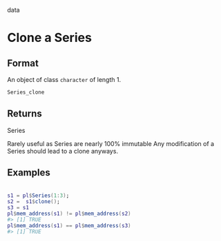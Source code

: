 data

# Clone a Series

## Format

An object of class `character` of length 1.

```r
Series_clone
```

## Returns

Series

Rarely useful as Series are nearly 100% immutable Any modification of a Series should lead to a clone anyways.

## Examples

<pre class='r-example'> <code> <span class='r-in'><span></span></span>
<span class='r-in'><span><span class='va'>s1</span> <span class='op'>=</span> <span class='va'>pl</span><span class='op'>$</span><span class='fu'>Series</span><span class='op'>(</span><span class='fl'>1</span><span class='op'>:</span><span class='fl'>3</span><span class='op'>)</span>;</span></span>
<span class='r-in'><span><span class='va'>s2</span> <span class='op'>=</span>  <span class='va'>s1</span><span class='op'>$</span><span class='fu'>clone</span><span class='op'>(</span><span class='op'>)</span>;</span></span>
<span class='r-in'><span><span class='va'>s3</span> <span class='op'>=</span> <span class='va'>s1</span></span></span>
<span class='r-in'><span><span class='va'>pl</span><span class='op'>$</span><span class='fu'>mem_address</span><span class='op'>(</span><span class='va'>s1</span><span class='op'>)</span> <span class='op'>!=</span> <span class='va'>pl</span><span class='op'>$</span><span class='fu'>mem_address</span><span class='op'>(</span><span class='va'>s2</span><span class='op'>)</span></span></span>
<span class='r-out co'><span class='r-pr'>#&gt;</span> [1] TRUE</span>
<span class='r-in'><span><span class='va'>pl</span><span class='op'>$</span><span class='fu'>mem_address</span><span class='op'>(</span><span class='va'>s1</span><span class='op'>)</span> <span class='op'>==</span> <span class='va'>pl</span><span class='op'>$</span><span class='fu'>mem_address</span><span class='op'>(</span><span class='va'>s3</span><span class='op'>)</span></span></span>
<span class='r-out co'><span class='r-pr'>#&gt;</span> [1] TRUE</span>
 </code></pre>